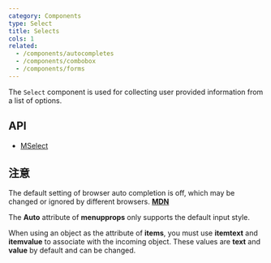 ```yaml
---
category: Components
type: Select
title: Selects
cols: 1
related:
  - /components/autocompletes
  - /components/combobox
  - /components/forms
---
```


The `Select` component is used for collecting user provided information from a list of options.

## API

- [MSelect](/api/MSelect)

## 注意

<!--alert:info--> 
The default setting of browser auto completion is off, which may be changed or ignored by different browsers. **[MDN](https://developer.mozilla.org/en-US/docs/Web/Security/Securing_your_site/Turning_off_form_autocompletion)**
<!--/alert:info--> 

<!--alert:warning--> 
The **Auto** attribute of **menupprops** only supports the default input style.
<!--/alert:warning--> 

<!--alert:error--> 
When using an object as the attribute of **items**, you must use **itemtext** and **itemvalue** to associate with the incoming object. These values are **text** and **value** by default and can be changed.
<!--/alert:error--> 